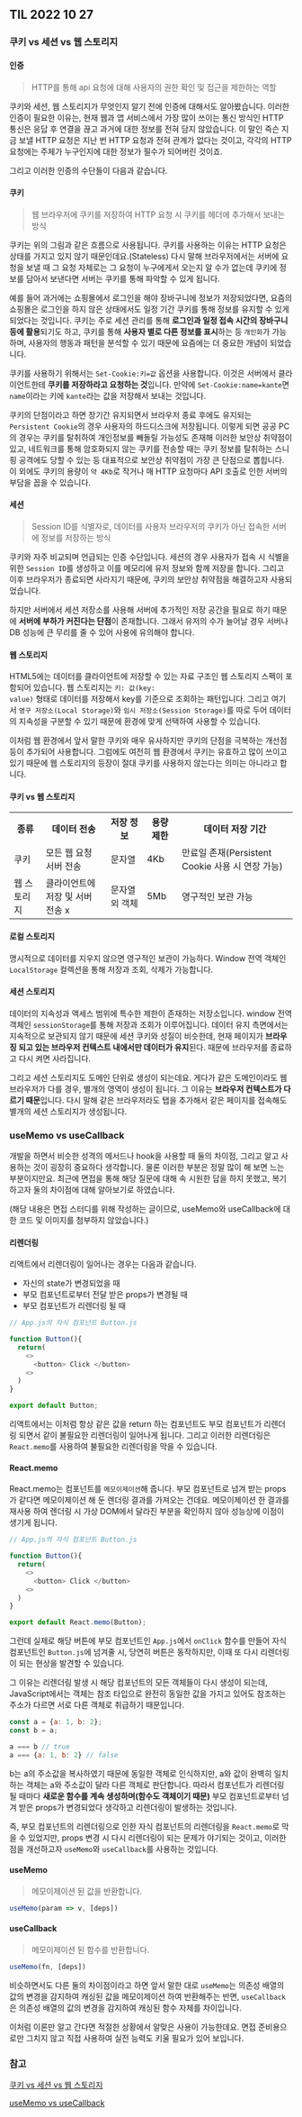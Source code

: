 ## TIL 2022 10 27

### 쿠키 vs 세션 vs 웹 스토리지

#### 인증

> HTTP를 통해 api 요청에 대해 사용자의 권한 확인 및 접근을 제한하는 역할

쿠키와 세션, 웹 스토리지가 무엇인지 알기 전에 인증에 대해서도 알아봤습니다. 이러한 인증이 필요한 이유는, 현재 웹과 앱 서비스에서 가장 많이 쓰이는 통신 방식인 HTTP 통신은 
응답 후 연결을 끊고 과거에 대한 정보를 전혀 담지 않았습니다. 이 말인 즉슨 지금 보낼 HTTP 요청은 지난 번 HTTP 요청과 전혀 관계가 없다는 것이고,
각각의 HTTP 요청에는 주체가 누구인지에 대한 정보가 필수가 되어버린 것이죠.

그리고 이러한 인증의 수단들이 다음과 같습니다.

#### 쿠키

> 웹 브라우저에 쿠키를 저장하여 HTTP 요청 시 쿠키를 헤더에 추가해서 보내는 방식

쿠키는 위의 그림과 같은 흐름으로 사용됩니다. 쿠키를 사용하는 이유는 HTTP 요청은 상태를 가지고 있지 않기 때문인데요.(Stateless) 다시 말해 브라우저에서는 서버에 요청을 보낼 때 그 요청 자체로는
그 요청이 누구에게서 오는지 알 수가 없는데 쿠키에 정보를 담아서 보낸다면 서버는 쿠키를 통해 파악할 수 있게 됩니다.

예를 들어 과거에는 쇼핑몰에서 로그인을 해야 장바구니에 정보가 저장되었다면, 요즘의 쇼핑몰은 로그인을 하지 않은 상태에서도 일정 기간 쿠키를 통해 정보를 유지할 수 있게 되었다는 것입니다.
쿠키는 주로 세션 관리를 통해 **로그인과 일정 접속 시간의 장바구니 등에 활용**되기도 하고, 쿠키를 통해 **사용자 별로 다른 정보를 표시**하는 등 <code>개인화</code>가 가능하며,
사용자의 행동과 패턴을 분석할 수 있기 때문에 요즘에는 더 중요한 개념이 되었습니다.

쿠키를 사용하기 위해서는 <code>Set-Cookie:키=값</code> 옵션을 사용합니다. 이것은 서버에서 클라이언트한테 **쿠키를 저장하라고 요청하는 것**입니다.
만약에 <code>Set-Cookie:name=kante</code>면 <code>name</code>이라는 키에 <code>kante</code>라는 값을 저장해서 보내는 것입니다.

쿠키의 단점이라고 하면 장기간 유지되면서 브라우저 종료 후에도 유지되는 <code>Persistent Cookie</code>의 경우 사용자의 하드디스크에 저장됩니다.
이렇게 되면 공공 PC의 경우는 쿠키를 탈취하여 개인정보를 빼돌릴 가능성도 존재해 이러한 보안상 취약점이 있고, 네트워크를 통해 암호화되지 않는 쿠키를 전송할 때는 쿠키 정보를 탈취하는 스니핑 공격에도 당할 수 있는 등 대표적으로 보안상 취약점이 가장 큰 단점으로 뽑힙니다. 이 외에도 쿠키의 용량이 <code>약 4Kb</code>로 작거나 매 HTTP 요청마다 API 호출로 인한 서버의 부담을 꼽을 수 있습니다.

#### 세션

> Session ID를 식별자로, 데이터를 사용자 브라우저의 쿠키가 아닌 접속한 서버에 정보를 저장하는 방식

쿠키와 자주 비교되며 언급되는 인증 수단입니다. 세션의 경우 사용자가 접속 시 식별을 위한 <code>Session ID</code>를 생성하고 이를 메모리에 유저 정보와 함께 저장을 합니다. 그리고 이후 브라우저가 종료되면 사라지기 때문에, 쿠키의 보안상 취약점을 해결하고자 사용되었습니다.

하지만 서버에서 세션 저장소를 사용해 서버에 추가적인 저장 공간을 필요로 하기 때문에 **서버에 부하가 커진다는 단점**이 존재합니다. 그래서 유저의 수가 늘어날 경우 서버나 DB 성능에 큰 무리를 줄 수 있어 사용에 유의해야 합니다.

#### 웹 스토리지

HTML5에는 데이터를 클라이언트에 저장할 수 있는 자료 구조인 웹 스토리지 스펙이 포함되어 있습니다. 웹 스토리지는 <code>키: 값(key: value)</code> 형태로 데이터를 저장해서
key를 기준으로 조회하는 패턴입니다. 그리고 여기서 <code>영구 저장소(Local Storage)</code>와 <code>임시 저장소(Session Storage)</code>를 따로 두어 데이터의 지속성을
구분할 수 있기 때문에 환경에 맞게 선택하여 사용할 수 있습니다.

이처럼 웹 환경에서 앞서 말한 쿠키와 매우 유사하지만 쿠키의 단점을 극복하는 개선점 등이 추가되어 사용합니다. 그럼에도 여전히 웹 환경에서 쿠키는 유효하고 많이 쓰이고 있기 때문에 웹 스토리지의 등장이
절대 쿠키를 사용하지 않는다는 의미는 아니라고 합니다.

#### 쿠키 vs 웹 스토리지

<table>
  <th>종류</th>
  <th>데이터 전송</th>
  <th>저장 정보</th>
  <th>용량 제한</th>
  <th>데이터 저장 기간</th>
  <tr>
    <td>쿠키</td>
    <td>모든 웹 요청 서버 전송</td>
    <td>문자열</td>
    <td>4Kb</td>
    <td>만료일 존재(Persistent Cookie 사용 시 연장 가능)</td>
  </tr>
  <tr>
    <td>웹 스토리지</td>
    <td>클라이언트에 저장 및 서버 전송 x</td>
    <td>문자열 외 객체</td>
    <td>5Mb</td>
    <td>영구적인 보관 가능</td>
  </tr>
</table>

#### 로컬 스토리지

명시적으로 데이터를 지우지 않으면 영구적인 보관이 가능하다. Window 전역 객체인 <code>LocalStorage</code> 컬렉션을 통해 저장과 조회, 삭제가 가능합니다.

#### 세션 스토리지

데이터의 지속성과 액세스 범위에 특수한 제한이 존재하는 저장소입니다. window 전역 객체인 <code>sessionStorage</code>를 통해 저장과 조회가 이루어집니다.
데이터 유지 측면에서는 지속적으로 보관되지 않기 때문에 세션 쿠키와 성질이 비슷한데, 현재 페이지가 **브라우징 되고 있는 브라우저 컨텍스트 내에서만 데이터가 유지**된다. 때문에 브라우저를 종료하고
다시 켜면 사라집니다.

그리고 세션 스토리지도 도메인 단위로 생성이 되는데요. 게다가 같은 도메인이라도 웹 브라우저가 다를 경우, 별개의 영역이 생성이 됩니다. 그 이유는 **브라우저 컨텍스트가 다르기 때문**입니다.
다시 말해 같은 브라우저라도 탭을 추가해서 같은 페이지를 접속해도 별개의 세션 스토리지가 생성됩니다.

### useMemo vs useCallback

개발을 하면서 비슷한 성격의 메서드나 hook을 사용할 때 둘의 차이점, 그리고 알고 사용하는 것이 굉장히 중요하다 생각합니다. 물론 이러한 부분은 정말 많이 해 보면 느는 부분이지만요.
최근에 면접을 통해 해당 질문에 대해 속 시원한 답을 하지 못했고, 복기하고자 둘의 차이점에 대해 알아보기로 하였습니다.

(해당 내용은 면접 스터디를 위해 작성하는 글이므로, useMemo와 useCallback에 대한 코드 및 이미지를 첨부하지 않았습니다.)

#### 리렌더링

리액트에서 리렌더링이 일어나는 경우는 다음과 같습니다.

- 자신의 state가 변경되었을 때
- 부모 컴포넌트로부터 전달 받은 props가 변경될 때
- 부모 컴포넌트가 리렌더링 될 때

```js
// App.js의 자식 컴포넌트 Button.js

function Button(){
  return(
    <>
      <button> Click </button>
    <>
  )
}

export default Button;
```

리액트에서는 이처럼 항상 같은 값을 return 하는 컴포넌트도 부모 컴포넌트가 리렌더링 되면서 같이 불필요한 리렌더링이 일어나게 됩니다. 그리고 이러한 리렌더링은 <code>React.memo</code>를 사용하여 
불필요한 리렌더링을 막을 수 있습니다.

#### React.memo

React.memo는 컴포넌트를 <code>메모이제이션</code>해 줍니다. 부모 컴포넌트로 넘겨 받는 props가 같다면 메모이제이션 해 둔 렌더링 결과를 가져오는 건데요. 메모이제이션 한 결과를 재사용 하여 렌더링 시 가상 DOM에서 달라진 부분을 확인하지 않아 성능상에 이점이 생기게 됩니다.

```js
// App.js의 자식 컴포넌트 Button.js

function Button(){
  return(
    <>
      <button> Click </button>
    <>
  )
}

export default React.memo(Button);
```

그런데 실제로 해당 버튼에 부모 컴포넌트인 <code>App.js</code>에서 <code>onClick</code> 함수를 만들어 자식 컴포넌트인 <code>Button.js</code>에 넘겨줄 시, 당연히 버튼은 동작하지만,
이때 또 다시 리렌더링이 되는 현상을 발견할 수 있습니다.

그 이유는 리렌더링 발생 시 해당 컴포넌트의 모든 객체들이 다시 생성이 되는데, JavaScript에서는 객체는 참조 타입으로 완전히 동일한 값을 가지고 있어도 참조하는 주소가 다르면 서로 다른 객체로 취급하기 때문입니다.

```js
const a = {a: 1, b: 2};
const b = a;

a === b // true
a === {a: 1, b: 2} // false
```

b는 a의 주소값을 복사하였기 때문에 동일한 객체로 인식하지만, a와 값이 완벽히 일치하는 객체는 a와 주소값이 달라 다른 객체로 판단합니다. 따라서 컴포넌트가 리렌더링 될 때마다 **새로운 함수를 계속 생성하며(함수도 객체이기 때문)** 부모 컴포넌트로부터 넘겨 받은 props가 변경되었다 생각하고 리렌더링이 발생하는 것입니다.

즉, 부모 컴포넌트의 리렌더링으로 인한 자식 컴포넌트의 리렌더링을 <code>React.memo</code>로 막을 수 있었지만, props 변경 시 다시 리렌더링이 되는 문제가 야기되는 것이고, 이러한 점을 개선하고자 <code>useMemo</code>와 <code>useCallback</code>를 사용하는 것입니다.

#### useMemo

> 메모이제이션 된 값을 반환합니다.

```js
useMemo(param => v, [deps])
```

#### useCallback

> 메모이제이션 된 함수를 반환합니다.

```js
useMemo(fn, [deps])
```

비슷하면서도 다른 둘의 차이점이라고 하면 앞서 말한 대로 <code>useMemo</code>는 의존성 배열의 값의 변경을 감지하여 캐싱된 값을 메모이제이션 하여 반환해주는 반면,
<code>useCallback</code>은 의존성 배열의 값의 변경을 감지하여 캐싱된 함수 자체를 차이입니다. 

이처럼 이론만 알고 간다면 적절한 상황에서 알맞은 사용이 가능한데요. 면접 준비용으로만 그치지 않고 직접 사용하여 실전 능력도 키울 필요가 있어 보입니다.


### 참고

[쿠키 vs 세션 vs 웹 스토리지](https://ykss.netlify.app/web/storage_session_cookie/)

[useMemo vs useCallback](https://leego.tistory.com/entry/React-useCallback%EA%B3%BC-useMemo-%EC%A0%9C%EB%8C%80%EB%A1%9C-%EC%82%AC%EC%9A%A9%ED%95%98%EA%B8%B0#:~:text=useCallback%20%EA%B3)

